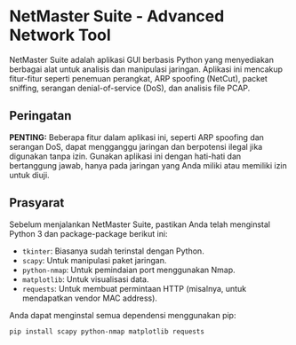 # NetMaster Suite - Advanced Network Tool

NetMaster Suite adalah aplikasi GUI berbasis Python yang menyediakan berbagai alat untuk analisis dan manipulasi jaringan.  Aplikasi ini mencakup fitur-fitur seperti penemuan perangkat, ARP spoofing (NetCut), packet sniffing, serangan denial-of-service (DoS), dan analisis file PCAP.

## Peringatan

**PENTING:** Beberapa fitur dalam aplikasi ini, seperti ARP spoofing dan serangan DoS, dapat mengganggu jaringan dan berpotensi ilegal jika digunakan tanpa izin. Gunakan aplikasi ini dengan hati-hati dan bertanggung jawab, hanya pada jaringan yang Anda miliki atau memiliki izin untuk diuji.

## Prasyarat

Sebelum menjalankan NetMaster Suite, pastikan Anda telah menginstal Python 3 dan package-package berikut ini:

*   `tkinter`:  Biasanya sudah terinstal dengan Python.
*   `scapy`: Untuk manipulasi paket jaringan.
*   `python-nmap`: Untuk pemindaian port menggunakan Nmap.
*   `matplotlib`: Untuk visualisasi data.
*   `requests`: Untuk membuat permintaan HTTP (misalnya, untuk mendapatkan vendor MAC address).

Anda dapat menginstal semua dependensi menggunakan pip:

```bash
pip install scapy python-nmap matplotlib requests
